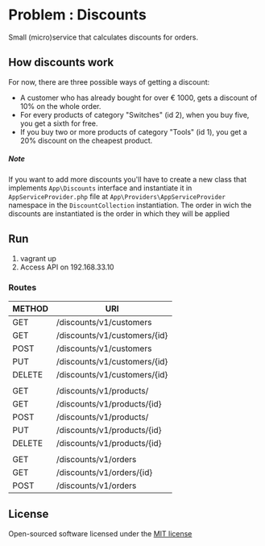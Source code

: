 # Problem : Discounts

Small (micro)service that calculates discounts for orders.

## How discounts work

For now, there are three possible ways of getting a discount:

- A customer who has already bought for over € 1000, gets a discount of 10% on the whole order.
- For every products of category "Switches" (id 2), when you buy five, you get a sixth for free.
- If you buy two or more products of category "Tools" (id 1), you get a 20% discount on the cheapest product.


##### Note
If you want to add more discounts you'll have to create a new class that implements ```App\Discounts``` interface and
instantiate it in ```AppServiceProvider.php``` file  at ```App\Providers\AppServiceProvider``` namespace in the ```DiscountCollection``` instantiation.
The order in wich the discounts are instantiated is the order in which they will be applied 

## Run ##
1. vagrant up
2. Access API on 192.168.33.10

### Routes ###

| METHOD | URI |
|--------|------------------------------|
| GET | /discounts/v1/customers |
| GET | /discounts/v1/customers/{id} |
| POST | /discounts/v1/customers |
| PUT | /discounts/v1/customers/{id} |
| DELETE | /discounts/v1/customers/{id} |
|  |  |
| GET | /discounts/v1/products/ |
| GET | /discounts/v1/products/{id} |
| POST | /discounts/v1/products/ |
| PUT | /discounts/v1/products/{id} |
| DELETE | /discounts/v1/products/{id} |
|  |  |
| GET | /discounts/v1/orders |
| GET | /discounts/v1/orders/{id} |
| POST | /discounts/v1/orders |


## License

Open-sourced software licensed under the [MIT license](http://opensource.org/licenses/MIT)
